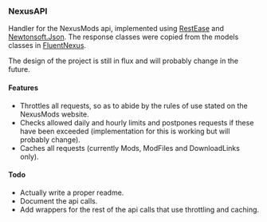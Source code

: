 ### NexusAPI

Handler for the NexusMods api, implemented using [RestEase](https://github.com/canton7/RestEase) and [Newtonsoft.Json](https://www.newtonsoft.com/json).
The response classes were copied from the models classes in [FluentNexus](https://github.com/Pathoschild/FluentNexus).

The design of the project is still in flux and will probably change in the future.

#### Features
* Throttles all requests, so as to abide by the rules of use stated on the NexusMods website.
* Checks allowed daily and hourly limits and postpones requests if these have been exceeded (implementation for this is working but will probably change).
* Caches all requests (currently Mods, ModFiles and DownloadLinks only).

#### Todo
* Actually write a proper readme.
* Document the api calls.
* Add wrappers for the rest of the api calls that use throttling and caching.
